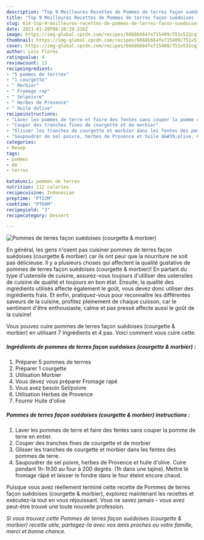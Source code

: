 ```yaml
---
description: "Top 9 Meilleures Recettes de Pommes de terres façon suédoises (courgette &amp;amp; morbier)"
title: "Top 9 Meilleures Recettes de Pommes de terres façon suédoises (courgette &amp;amp; morbier)"
slug: 614-top-9-meilleures-recettes-de-pommes-de-terres-facon-suedoises-courgette-and-amp-morbier
date: 2021-01-28T06:28:29.216Z
image: https://img-global.cpcdn.com/recipes/6668b664fe715409/751x532cq70/pommes-de-terres-facon-suedoises-courgette-morbier-photo-principale-de-la-recette.jpg
thumbnail: https://img-global.cpcdn.com/recipes/6668b664fe715409/751x532cq70/pommes-de-terres-facon-suedoises-courgette-morbier-photo-principale-de-la-recette.jpg
cover: https://img-global.cpcdn.com/recipes/6668b664fe715409/751x532cq70/pommes-de-terres-facon-suedoises-courgette-morbier-photo-principale-de-la-recette.jpg
author: Lois Flores
ratingvalue: 4
reviewcount: 13
recipeingredient:
- "5 pommes de terrres"
- "1 courgette"
- " Morbier"
- " Fromage rap"
- " Selpoivre"
- " Herbes de Provence"
- " Huile dolive"
recipeinstructions:
- "Laver les pommes de terre et faire des fentes sans couper la pomme de terre en entier."
- "Couper des tranches fines de courgette et de morbier"
- "Glisser les tranches de courgette et morbier dans les fentes des pommes de terre."
- "Saupoudrer de sel poivre, herbes de Provence et huile d&#39;olive. Cuire pendant 1h-1h30 au four à 200 degrés. (1h dans une tajine). Mettre le fromage râpé et laisser le fondre dans le four éteint encore chaud."
categories:
- Resep
tags:
- pommes
- de
- terres

katakunci: pommes de terres 
nutrition: 112 calories
recipecuisine: Indonesian
preptime: "PT22M"
cooktime: "PT60M"
recipeyield: "3"
recipecategory: Dessert

---
```



![Pommes de terres façon suédoises (courgette &amp; morbier)](https://img-global.cpcdn.com/recipes/6668b664fe715409/751x532cq70/pommes-de-terres-facon-suedoises-courgette-morbier-photo-principale-de-la-recette.jpg)

En général, les gens n'osent pas cuisiner pommes de terres façon suédoises (courgette &amp; morbier) car ils ont peur que la nourriture ne soit pas délicieuse. Il y a plusieurs choses qui affectent la qualité gustative de pommes de terres façon suédoises (courgette &amp; morbier)! En partant du type d'ustensile de cuisine, assurez-vous toujours d'utiliser des ustensiles de cuisine de qualité et toujours en bon état. Ensuite, la qualité des ingrédients utilisés affecte également le goût, vous devez donc utiliser des ingrédients frais. Et enfin, pratiquez-vous pour reconnaître les différentes saveurs de la cuisine, profitez pleinement de chaque cuisson, car le sentiment d'être enthousiaste, calme et pas pressé affecte aussi le goût de la cuisine!

<!--inarticleads1-->

Vous pouvez cuire pommes de terres façon suédoises (courgette &amp; morbier) en utilisant 7 Ingrédients et 4 pas. Voici comment vous cuire cette.

##### Ingrédients de pommes de terres façon suédoises (courgette &amp; morbier) :

1. Préparer 5 pommes de terrres
1. Préparer 1 courgette
1. Utilisation  Morbier
1. Vous devez vous préparer  Fromage rapé
1. Vous avez besoin  Sel/poivre
1. Utilisation  Herbes de Provence
1. Fournir  Huile d&#39;olive




<!--inarticleads2-->

##### Pommes de terres façon suédoises (courgette &amp; morbier) instructions :

1. Laver les pommes de terre et faire des fentes sans couper la pomme de terre en entier.
1. Couper des tranches fines de courgette et de morbier
1. Glisser les tranches de courgette et morbier dans les fentes des pommes de terre.
1. Saupoudrer de sel poivre, herbes de Provence et huile d&#39;olive. Cuire pendant 1h-1h30 au four à 200 degrés. (1h dans une tajine). Mettre le fromage râpé et laisser le fondre dans le four éteint encore chaud.




<!--inarticleads1-->

<p>
Puisque vous avez réellement terminé cette recette de Pommes de terres façon suédoises (courgette &amp; morbier), explorez maintenant les recettes et exécutez-la tout en vous réjouissant. Vous ne savez jamais - vous avez peut-être trouvé une toute nouvelle profession.
</p>

<p>
<i>Si vous trouvez cette Pommes de terres façon suédoises (courgette &amp; morbier) recette utile, partagez-la avec vos amis proches ou votre famille, merci et bonne chance.</i>
</p>
